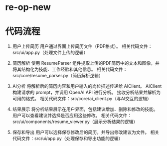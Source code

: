 # re-op-new

# 代码流程
1. 用户上传简历
用户通过界面上传简历文件（PDF格式）。
相关代码文件：src/ui/app.py（处理文件上传的逻辑）

2. 简历解析
使用 ResumeParser 组件提取上传的PDF简历中的文本和图像，并将其结构化为技能、工作经验和其他信息。
相关代码文件：src/core/resume_parser.py（简历解析逻辑）

3. AI分析
将解析后的简历内容和用户输入的岗位描述传递给 AIClient。
AIClient 构建请求的 prompt，并调用 OpenAI API 进行分析。
接收分析结果并解析为可用的格式。
相关代码文件：src/core/ai_client.py（与AI交互的逻辑）

4. 结果展示
将分析结果展示在用户界面，包括建议增加、删除和修改的技能。
用户可以查看建议并选择是否应用这些修改。
相关代码文件：src/ui/components/resume_viewer.py（展示分析结果的逻辑）

5. 保存和导出
用户可以选择保存修改后的简历，并导出修改建议为文件。
相关代码文件：src/ui/app.py（处理保存和导出功能的逻辑）